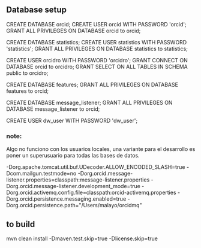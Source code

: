 
## Database setup

CREATE DATABASE orcid;
CREATE USER orcid WITH PASSWORD 'orcid'; 
GRANT ALL PRIVILEGES ON DATABASE orcid to orcid;

CREATE DATABASE statistics; 
CREATE USER statistics WITH PASSWORD 'statistics'; 
GRANT ALL PRIVILEGES ON DATABASE statistics to statistics;

CREATE USER orcidro WITH PASSWORD 'orcidro';
GRANT CONNECT ON DATABASE orcid to orcidro;
GRANT SELECT ON ALL TABLES IN SCHEMA public to orcidro;

CREATE DATABASE features;
GRANT ALL PRIVILEGES ON DATABASE features to orcid;

CREATE DATABASE message_listener;
GRANT ALL PRIVILEGES ON DATABASE message_listener to orcid;



CREATE USER dw_user WITH PASSWORD 'dw_user';

### note:
Algo no funciono con los usuarios locales, una variante para el desarrollo es poner un superusuario para todas las bases de datos. 




-Dorg.apache.tomcat.util.buf.UDecoder.ALLOW_ENCODED_SLASH=true -Dcom.mailgun.testmode=no -Dorg.orcid.message-listener.properties=classpath:message-listener.properties -Dorg.orcid.message-listener.development_mode=true -Dorg.orcid.activemq.config.file=classpath:orcid-activemq.properties -Dorg.orcid.persistence.messaging.enabled=true -Dorg.orcid.persistence.path="/Users/malayo/orcidmq"

## to build
mvn clean install -Dmaven.test.skip=true -Dlicense.skip=true